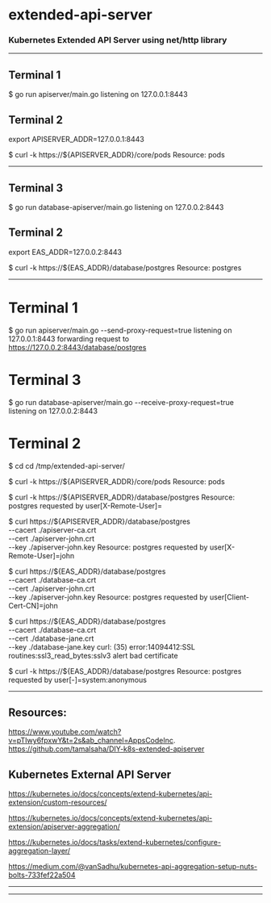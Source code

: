 # extended-api-server

### Kubernetes Extended API Server using net/http library


-------------------------------------


## Terminal 1
$ go run apiserver/main.go
listening on 127.0.0.1:8443

## Terminal 2
export APISERVER_ADDR=127.0.0.1:8443

$ curl -k https://${APISERVER_ADDR}/core/pods
Resource: pods


-------------------------------------

## Terminal 3
$ go run database-apiserver/main.go
listening on 127.0.0.2:8443

## Terminal 2
export EAS_ADDR=127.0.0.2:8443

$ curl -k https://${EAS_ADDR}/database/postgres
Resource: postgres


-------------------------------------

# Terminal 1
$ go run apiserver/main.go --send-proxy-request=true
listening on 127.0.0.1:8443
forwarding request to https://127.0.0.2:8443/database/postgres

# Terminal 3
$ go run database-apiserver/main.go --receive-proxy-request=true
listening on 127.0.0.2:8443

# Terminal 2
$ cd cd /tmp/extended-api-server/

$ curl -k https://${APISERVER_ADDR}/core/pods
Resource: pods

$ curl -k https://${APISERVER_ADDR}/database/postgres
Resource: postgres requested by user[X-Remote-User]=

$ curl https://${APISERVER_ADDR}/database/postgres \
--cacert ./apiserver-ca.crt \
--cert ./apiserver-john.crt \
--key ./apiserver-john.key
Resource: postgres requested by user[X-Remote-User]=john

$ curl https://${EAS_ADDR}/database/postgres \
--cacert ./database-ca.crt \
--cert ./apiserver-john.crt \
--key ./apiserver-john.key
Resource: postgres requested by user[Client-Cert-CN]=john

$ curl https://${EAS_ADDR}/database/postgres \
--cacert ./database-ca.crt \
--cert ./database-jane.crt \
--key ./database-jane.key
curl: (35) error:14094412:SSL routines:ssl3_read_bytes:sslv3 alert bad certificate

$ curl -k https://${EAS_ADDR}/database/postgres
Resource: postgres requested by user[-]=system:anonymous

-------------------------------------

## Resources: 
https://www.youtube.com/watch?v=pTIwy6fpxwY&t=2s&ab_channel=AppsCodeInc.
https://github.com/tamalsaha/DIY-k8s-extended-apiserver

## Kubernetes External API Server

https://kubernetes.io/docs/concepts/extend-kubernetes/api-extension/custom-resources/

https://kubernetes.io/docs/concepts/extend-kubernetes/api-extension/apiserver-aggregation/

https://kubernetes.io/docs/tasks/extend-kubernetes/configure-aggregation-layer/

https://medium.com/@vanSadhu/kubernetes-api-aggregation-setup-nuts-bolts-733fef22a504

-------------------------------------


-------------------------------------
